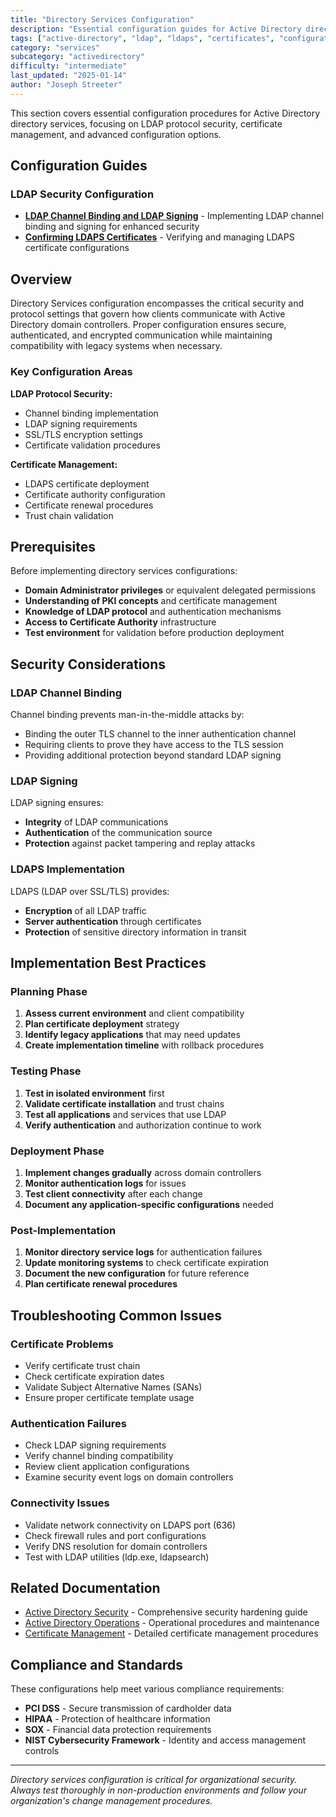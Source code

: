 ```yaml
---
title: "Directory Services Configuration"
description: "Essential configuration guides for Active Directory directory services, including LDAP security, certificate management, and protocol configuration"
tags: ["active-directory", "ldap", "ldaps", "certificates", "configuration", "security"]
category: "services"
subcategory: "activedirectory"
difficulty: "intermediate"
last_updated: "2025-01-14"
author: "Joseph Streeter"
---
```


This section covers essential configuration procedures for Active Directory directory services, focusing on LDAP protocol security, certificate management, and advanced configuration options.

## Configuration Guides

### LDAP Security Configuration

- **[LDAP Channel Binding and LDAP Signing](ldap-channel-binding-and-ldap-signing.md)** - Implementing LDAP channel binding and signing for enhanced security
- **[Confirming LDAPS Certificates](confirming-ldaps-certificates.md)** - Verifying and managing LDAPS certificate configurations

## Overview

Directory Services configuration encompasses the critical security and protocol settings that govern how clients communicate with Active Directory domain controllers. Proper configuration ensures secure, authenticated, and encrypted communication while maintaining compatibility with legacy systems when necessary.

### Key Configuration Areas

**LDAP Protocol Security:**

- Channel binding implementation
- LDAP signing requirements
- SSL/TLS encryption settings
- Certificate validation procedures

**Certificate Management:**

- LDAPS certificate deployment
- Certificate authority configuration
- Certificate renewal procedures
- Trust chain validation

## Prerequisites

Before implementing directory services configurations:

- **Domain Administrator privileges** or equivalent delegated permissions
- **Understanding of PKI concepts** and certificate management
- **Knowledge of LDAP protocol** and authentication mechanisms
- **Access to Certificate Authority** infrastructure
- **Test environment** for validation before production deployment

## Security Considerations

### LDAP Channel Binding

Channel binding prevents man-in-the-middle attacks by:

- Binding the outer TLS channel to the inner authentication channel
- Requiring clients to prove they have access to the TLS session
- Providing additional protection beyond standard LDAP signing

### LDAP Signing

LDAP signing ensures:

- **Integrity** of LDAP communications
- **Authentication** of the communication source
- **Protection** against packet tampering and replay attacks

### LDAPS Implementation

LDAPS (LDAP over SSL/TLS) provides:

- **Encryption** of all LDAP traffic
- **Server authentication** through certificates
- **Protection** of sensitive directory information in transit

## Implementation Best Practices

### Planning Phase

1. **Assess current environment** and client compatibility
2. **Plan certificate deployment** strategy
3. **Identify legacy applications** that may need updates
4. **Create implementation timeline** with rollback procedures

### Testing Phase

1. **Test in isolated environment** first
2. **Validate certificate installation** and trust chains
3. **Test all applications** and services that use LDAP
4. **Verify authentication** and authorization continue to work

### Deployment Phase

1. **Implement changes gradually** across domain controllers
2. **Monitor authentication logs** for issues
3. **Test client connectivity** after each change
4. **Document any application-specific configurations** needed

### Post-Implementation

1. **Monitor directory service logs** for authentication failures
2. **Update monitoring systems** to check certificate expiration
3. **Document the new configuration** for future reference
4. **Plan certificate renewal procedures**

## Troubleshooting Common Issues

### Certificate Problems

- Verify certificate trust chain
- Check certificate expiration dates
- Validate Subject Alternative Names (SANs)
- Ensure proper certificate template usage

### Authentication Failures

- Check LDAP signing requirements
- Verify channel binding compatibility
- Review client application configurations
- Examine security event logs on domain controllers

### Connectivity Issues

- Validate network connectivity on LDAPS port (636)
- Check firewall rules and port configurations
- Verify DNS resolution for domain controllers
- Test with LDAP utilities (ldp.exe, ldapsearch)

## Related Documentation

- [Active Directory Security](../Security/index.md) - Comprehensive security hardening guide
- [Active Directory Operations](../Operations/index.md) - Operational procedures and maintenance
- [Certificate Management](../Operations/certificate-management.md) - Detailed certificate management procedures

## Compliance and Standards

These configurations help meet various compliance requirements:

- **PCI DSS** - Secure transmission of cardholder data
- **HIPAA** - Protection of healthcare information
- **SOX** - Financial data protection requirements
- **NIST Cybersecurity Framework** - Identity and access management controls

---

*Directory services configuration is critical for organizational security. Always test thoroughly in non-production environments and follow your organization's change management procedures.*
